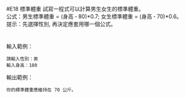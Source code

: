 #E18	標準體重
試寫一程式可以計算男生女生的標準體重。<br>
公式：男生標準體重 = (身高 ‐ 80)\*0.7; 女生標準體重 = (身高 ‐ 70)\*0.6。 <br>
提示：先選擇性別, 再決定應套用哪一個公式。
#
輸入範例：
```
請輸入性別：男 
輸入身高：180
```
輸出範例：
```
你的標準體重應維持在 70 公斤。
```
